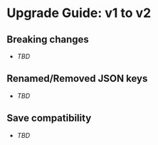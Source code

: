 # Upgrade Guide: v1 to v2

## Breaking changes
- _TBD_

## Renamed/Removed JSON keys
- _TBD_

## Save compatibility
- _TBD_
